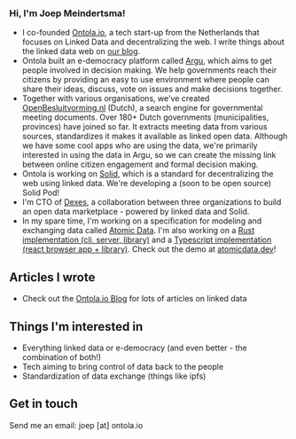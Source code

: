 ### Hi, I'm Joep Meindertsma!

- I co-founded [Ontola.io](https://ontola.io), a tech start-up from the Netherlands that focuses on Linked Data and decentralizing the web. I write things about the linked data web on [our blog](https://ontola.io/blog).
- Ontola built an e-democracy platform called [Argu](https://argu.co), which aims to get people involved in decision making. We help governments reach their citizens by providing an easy to use environment where people can share their ideas, discuss, vote on issues and make decisions together.
- Together with various organisations, we've created [OpenBesluitvorming.nl](openbesluitvorming.nl/) (Dutch), a search engine for governmental meeting documents. Over 180+ Dutch governments (municipalities, provinces) have joined so far. It extracts meeting data from various sources, standardizes it makes it available as linked open data. Although we have some cool apps who are using the data, we're primarily interested in using the data in Argu, so we can create the missing link between online citizen engagement and formal decision making.
- Ontola is working on [Solid](https://solid.mit.edu/), which is a standard for decentralizing the web using linked data. We're developing a (soon to be open source) Solid Pod!
- I'm CTO of [Dexes](https://dexes.nl), a collaboration between three organizations to build an open data marketplace - powered by linked data and Solid.
- In my spare time, I'm working on a specification for modeling and exchanging data called [Atomic Data](https://docs.atomicdata.dev). I'm also working on a [Rust implementation (cli, server, library)](https://github.com/joepio/atomic) and a [Typescript implementation (react browser app + library)](https://github.com/joepio/atomic-data-browser). Check out the demo at [atomicdata.dev](https://atomicdata.dev/)!

## Articles I wrote

- Check out the [Ontola.io Blog](https://ontola.io/blog) for lots of articles on linked data

## Things I'm interested in

- Everything linked data or e-democracy (and even better - the combination of both!)
- Tech aiming to bring control of data back to the people
- Standardization of data exchange (things like ipfs)

## Get in touch

Send me an email: joep [at] ontola.io 
